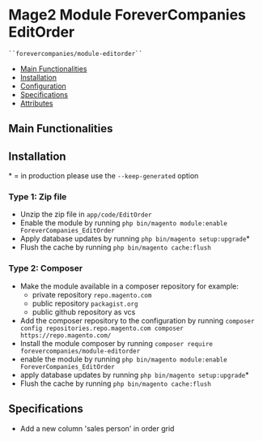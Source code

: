 # Mage2 Module ForeverCompanies EditOrder

    ``forevercompanies/module-editorder``

 - [Main Functionalities](#markdown-header-main-functionalities)
 - [Installation](#markdown-header-installation)
 - [Configuration](#markdown-header-configuration)
 - [Specifications](#markdown-header-specifications)
 - [Attributes](#markdown-header-attributes)


## Main Functionalities


## Installation
\* = in production please use the `--keep-generated` option

### Type 1: Zip file

 - Unzip the zip file in `app/code/EditOrder`
 - Enable the module by running `php bin/magento module:enable ForeverCompanies_EditOrder`
 - Apply database updates by running `php bin/magento setup:upgrade`\*
 - Flush the cache by running `php bin/magento cache:flush`

### Type 2: Composer

 - Make the module available in a composer repository for example:
    - private repository `repo.magento.com`
    - public repository `packagist.org`
    - public github repository as vcs
 - Add the composer repository to the configuration by running `composer config repositories.repo.magento.com composer https://repo.magento.com/`
 - Install the module composer by running `composer require forevercompanies/module-editorder`
 - enable the module by running `php bin/magento module:enable ForeverCompanies_EditOrder`
 - apply database updates by running `php bin/magento setup:upgrade`\*
 - Flush the cache by running `php bin/magento cache:flush`

## Specifications

 - Add a new column 'sales person' in order grid
